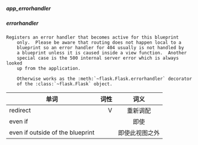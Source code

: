 



##### app_errorhandler

##### errorhandler
	Registers an error handler that becomes active for this blueprint
        only.  Please be aware that routing does not happen local to a
        blueprint so an error handler for 404 usually is not handled by
        a blueprint unless it is caused inside a view function.  Another
        special case is the 500 internal server error which is always looked
        up from the application.

        Otherwise works as the :meth:`~flask.Flask.errorhandler` decorator
        of the :class:`~flask.Flask` object.
        

| 单词       | 词性   |  词义  |
| --------   | -----:  | :----:  |
|redirect|V|重新调配|
|even if||即使|
|even if outside of the blueprint||即使此视图之外|
